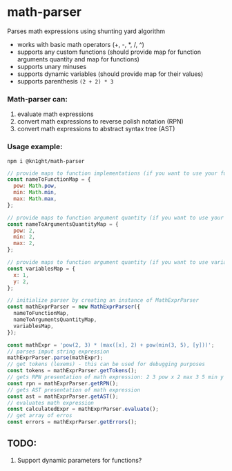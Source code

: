 # math-parser

Parses math expressions using shunting yard algorithm

- works with basic math operators (+, -, \*, /, ^)
- supports any custom functions (should provide map for function arguments quantity and map for functions)
- supports unary minuses
- supports dynamic variables (should provide map for their values)
- supports parenthesis `(2 + 2) * 3`

### Math-parser can:

1. evaluate math expressions
2. convert math expressions to reverse polish notation (RPN)
3. convert math expressions to abstract syntax tree (AST)

### Usage example:

```
npm i @kn1ght/math-parser
```

```javascript
// provide maps to function implementations (if you want to use your functions)
const nameToFunctionMap = {
  pow: Math.pow,
  min: Math.min,
  max: Math.max,
};

// provide maps to function argument quantity (if you want to use your functions)
const nameToArgumentsQuantityMap = {
  pow: 2,
  min: 2,
  max: 2,
};

// provide maps to function argument quantity (if you want to use variables)
const variablesMap = {
  x: 1,
  y: 2,
};

// initialize parser by creating an instance of MathExprParser
const mathExprParser = new MathExprParser({
  nameToFunctionMap,
  nameToArgumentsQuantityMap,
  variablesMap,
});

const mathExpr = 'pow(2, 3) * (max([x], 2) + pow(min(3, 5), [y]))';
// parses imput string expression
mathExprParser.parse(mathExpr);
// get tokens (lexems) - this can be used for debugging purposes
const tokens = mathExprParser.getTokens();
// gets RPN presentation of math expression: 2 3 pow x 2 max 3 5 min y pow + *
const rpn = mathExprParser.getRPN();
// gets AST presentation of math expression
const ast = mathExprParser.getAST();
// evaluates math expression
const calculatedExpr = mathExprParser.evaluate();
// get array of erros
const errors = mathExprParser.getErrors();
```

## TODO:

1. Support dynamic parameters for functions?
